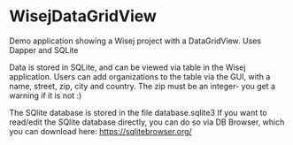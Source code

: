 # WisejDataGridView
Demo application showing a Wisej project with a DataGridView. Uses Dapper and SQLite

Data is stored in SQLite, and can be viewed via table in the Wisej application.
Users can add organizations to the table via the GUI, with a name, street, zip, city and country.
The zip must be an integer- you get a warning if it is not :)

The SQlite database is stored in the file database.sqlite3
If you want to read/edit the SQlite database directly, you can do so via DB Browser, which you can download here: https://sqlitebrowser.org/
